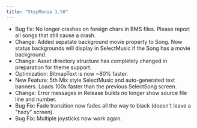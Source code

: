 ```yaml
---
title: "StepMania 1.50"
---
```


- Bug fix: No longer crashes on foreign chars in BMS files. Please report all songs that still cause a crash.
- Change: Added sepatate background movie property to Song. Now status backgrounds will display in SelectMusic if the Song has a movie background.
- Change: Asset directory structure has completely changed in preparation for theme support.
- Optimization: BitmapText is now ~80% faster.
- New Feature: 5th Mix style SelectMusic and auto-generated text banners. Loads 100x faster than the previous SelectSong screen.
- Change: Error messages in Release builds no longer show source file line and number.
- Bug Fix: Fade transition now fades all the way to black (doesn't leave a \"hazy\" screen).
- Bug Fix: Multiple joysticks now work again.